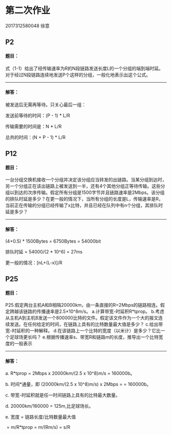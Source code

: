 # 第二次作业

2017312580048 徐意

## P2

#### 题目：

式（1-1）给出了经传输速率为R的N段链路发送长度L的一个分组的端到端时延。对于经过N段链路连续地发送P个这样的分组，一般化地表示出这个公式。

------

#### 解答：

被发送后无需再等待。只关心最后一组：

发送前等待的时间：(P - 1) * L/R

传输需要的时间是：N * L/R

总共的时间：(N + P - 1) * L/R

## P12

#### 题目：

一台分组交换机接收一个分组并决定该分组应当转发的出链路。当某分组到达时，另一个分组正在该出链路上被发送到一半，还有4个其他分组正等待传输。这些分组以到达的次序传输。假定所有分组是1500字节并且链路速率是2Mbps。该分组的排队时延是多少？在更一般的情况下，当所有分组的长度是L，传输速率是R，当前正在传输的分组已经传输了x比特，并且已经在队列中有n个分组，其排队时延是多少？

------

#### 解答：

(4+0.5) * 1500Bytes = 6750Bytes = 54000bit

排队时延 = 54000/(2 * 10^6) = 27ms

更一般的情况：[nL+(L-x)]/R

## P25

#### 题目：

P25.假定两台主机A和B相隔20000km，由一条直接的R=2Mbps的链路相连。假定跨越该链路的传播速率是2.5×10^8m/s。
 a.计算带宽-时延积R*tprop。
 b.考虑从主机A到主机B发送一个800000比特的文件。假定该文件作为一个大的报文连续发送。在任何给定的时间，在链路上具有的比特数量最大值是多少？
 c.给出带宽-时延积的一种解释。
 d.在该链路上一个比特的宽度（以米计）是多少？它比一个足球场更长吗？
 e.根据传播速率s、带宽R和链路m的长度，推导出一个比特宽度的一般表示

------

#### 解答：

a. R*tprop = 2Mbps x 20000km/(2.5 x 10^8)m/s = 160000b。

b.  时间*通量，即 (20000km/(2.5 x 10^8)m/s) x 2Mbps = = 160000b。

c. 带宽-时延积就是任一时间链路上具有的比特最大数量。

d. 20000km/160000 = 125m,比足球场长。

e. 宽度 = 链路长度/比特数量最大值

​			 = m/R*tprop = m/(Rm/s) = s/R


